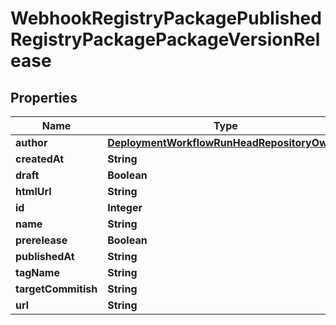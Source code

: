 

# WebhookRegistryPackagePublishedRegistryPackagePackageVersionRelease


## Properties

| Name | Type | Description | Notes |
|------------ | ------------- | ------------- | -------------|
|**author** | [**DeploymentWorkflowRunHeadRepositoryOwner**](DeploymentWorkflowRunHeadRepositoryOwner.md) |  |  [optional] |
|**createdAt** | **String** |  |  [optional] |
|**draft** | **Boolean** |  |  [optional] |
|**htmlUrl** | **String** |  |  [optional] |
|**id** | **Integer** |  |  [optional] |
|**name** | **String** |  |  [optional] |
|**prerelease** | **Boolean** |  |  [optional] |
|**publishedAt** | **String** |  |  [optional] |
|**tagName** | **String** |  |  [optional] |
|**targetCommitish** | **String** |  |  [optional] |
|**url** | **String** |  |  [optional] |



